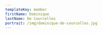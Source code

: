 ```yaml
---
templateKey: member
firstName: Dominique
lastName: De Courcelles
portrait: /img/dominique-de-courcelles.jpg
---
```

